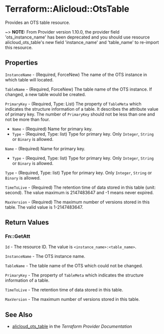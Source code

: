 # Terraform::Alicloud::OtsTable

Provides an OTS table resource.

~> **NOTE:** From Provider version 1.10.0, the provider field 'ots_instance_name' has been deprecated and
you should use resource alicloud_ots_table's new field 'instance_name' and 'table_name' to re-import this resource.

## Properties

`InstanceName` - (Required, ForceNew) The name of the OTS instance in which table will located.

`TableName` - (Required, ForceNew) The table name of the OTS instance. If changed, a new table would be created.

`PrimaryKey` - (Required, Type: List) The property of `TableMeta` which indicates the structure information of a table. It describes the attribute value of primary key. The number of `PrimaryKey` should not be less than one and not be more than four.
* `Name` - (Required) Name for primary key.
* `Type` - (Required, Type: list) Type for primary key. Only `Integer`, `String` or `Binary` is allowed.

`Name` - (Required) Name for primary key.
* `Type` - (Required, Type: list) Type for primary key. Only `Integer`, `String` or `Binary` is allowed.

`Type` - (Required, Type: list) Type for primary key. Only `Integer`, `String` or `Binary` is allowed.

`TimeToLive` - (Required) The retention time of data stored in this table (unit: second). The value maximum is 2147483647 and -1 means never expired.

`MaxVersion` - (Required) The maximum number of versions stored in this table. The valid value is 1-2147483647.


## Return Values

### Fn::GetAtt

`Id` - The resource ID. The value is `<instance_name>:<table_name>`.

`InstanceName` - The OTS instance name.

`TableName` - The table name of the OTS which could not be changed.

`PrimaryKey` - The property of `TableMeta` which indicates the structure information of a table.

`TimeToLive` - The retention time of data stored in this table.

`MaxVersion` - The maximum number of versions stored in this table.

## See Also

* [alicloud_ots_table](https://www.terraform.io/docs/providers/alicloud/r/ots_table.html) in the _Terraform Provider Documentation_